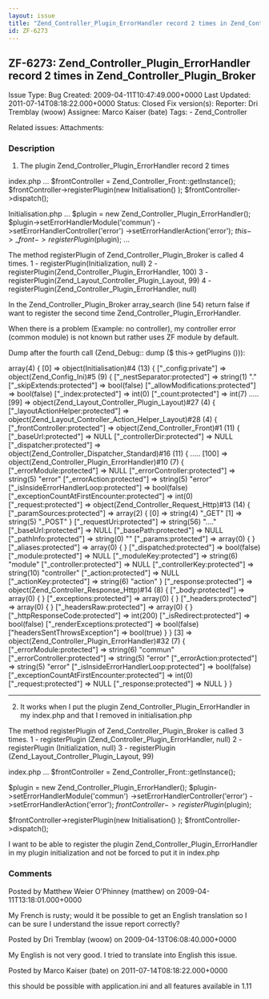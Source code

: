 ```yaml
---
layout: issue
title: "Zend_Controller_Plugin_ErrorHandler record 2 times in Zend_Controller_Plugin_Broker"
id: ZF-6273
---
```


ZF-6273: Zend\_Controller\_Plugin\_ErrorHandler record 2 times in Zend\_Controller\_Plugin\_Broker
--------------------------------------------------------------------------------------------------

 Issue Type: Bug Created: 2009-04-11T10:47:49.000+0000 Last Updated: 2011-07-14T08:18:22.000+0000 Status: Closed Fix version(s): 
 Reporter:  Dri Tremblay (woow)  Assignee:  Marco Kaiser (bate)  Tags: - Zend\_Controller
 
 Related issues: 
 Attachments: 
### Description

1. The plugin Zend\_Controller\_Plugin\_ErrorHandler record 2 times

index.php ... $frontController = Zend\_Controller\_Front::getInstance(); $frontController->registerPlugin(new Initialisation() ); $frontController->dispatch();

Initialisation.php ... $plugin = new Zend\_Controller\_Plugin\_ErrorHandler(); $plugin->setErrorHandlerModule('commun') ->setErrorHandlerController('error') ->setErrorHandlerAction('error'); $this->\_front->registerPlugin($plugin); ...

The method registerPlugin of Zend\_Controller\_Plugin\_Broker is called 4 times. 1 - registerPlugin(Initialization, null) 2 - registerPlugin(Zend\_Controller\_Plugin\_ErrorHandler, 100) 3 - registerPlugin(Zend\_Layout\_Controller\_Plugin\_Layout, 99) 4 - registerPlugin(Zend\_Controller\_Plugin\_ErrorHandler, null)

In the Zend\_Controller\_Plugin\_Broker array\_search (line 54) return false if want to register the second time Zend\_Controller\_Plugin\_ErrorHandler.

When there is a problem (Example: no controller), my controller error (common module) is not known but rather uses ZF module by default.

Dump after the fourth call (Zend\_Debug:: dump ($ this-> getPlugins ())):

array(4) { [0] => object(Initialisation)#4 (13) { ["\_config:private"] => object(Zend\_Config\_Ini)#5 (9) { ["\_nestSeparator:protected"] => string(1) "." ["\_skipExtends:protected"] => bool(false) ["\_allowModifications:protected"] => bool(false) ["\_index:protected"] => int(0) ["\_count:protected"] => int(7) ..... [99] => object(Zend\_Layout\_Controller\_Plugin\_Layout)#27 (4) { ["\_layoutActionHelper:protected"] => object(Zend\_Layout\_Controller\_Action\_Helper\_Layout)#28 (4) { ["\_frontController:protected"] => object(Zend\_Controller\_Front)#1 (11) { ["\_baseUrl:protected"] => NULL ["\_controllerDir:protected"] => NULL ["\_dispatcher:protected"] => object(Zend\_Controller\_Dispatcher\_Standard)#16 (11) { ..... [100] => object(Zend\_Controller\_Plugin\_ErrorHandler)#10 (7) { ["\_errorModule:protected"] => NULL ["\_errorController:protected"] => string(5) "error" ["\_errorAction:protected"] => string(5) "error" ["\_isInsideErrorHandlerLoop:protected"] => bool(false) ["\_exceptionCountAtFirstEncounter:protected"] => int(0) ["\_request:protected"] => object(Zend\_Controller\_Request\_Http)#13 (14) { ["\_paramSources:protected"] => array(2) { [0] => string(4) "\_GET" [1] => string(5) "\_POST" } ["\_requestUri:protected"] => string(56) "...." ["\_baseUrl:protected"] => NULL ["\_basePath:protected"] => NULL ["\_pathInfo:protected"] => string(0) "" ["\_params:protected"] => array(0) { } ["\_aliases:protected"] => array(0) { } ["\_dispatched:protected"] => bool(false) ["\_module:protected"] => NULL ["\_moduleKey:protected"] => string(6) "module" ["\_controller:protected"] => NULL ["\_controllerKey:protected"] => string(10) "controller" ["\_action:protected"] => NULL ["\_actionKey:protected"] => string(6) "action" } ["\_response:protected"] => object(Zend\_Controller\_Response\_Http)#14 (8) { ["\_body:protected"] => array(0) { } ["\_exceptions:protected"] => array(0) { } ["\_headers:protected"] => array(0) { } ["\_headersRaw:protected"] => array(0) { } ["\_httpResponseCode:protected"] => int(200) ["\_isRedirect:protected"] => bool(false) ["\_renderExceptions:protected"] => bool(false) ["headersSentThrowsException"] => bool(true) } } [3] => object(Zend\_Controller\_Plugin\_ErrorHandler)#32 (7) { ["\_errorModule:protected"] => string(6) "commun" ["\_errorController:protected"] => string(5) "error" ["\_errorAction:protected"] => string(5) "error" ["\_isInsideErrorHandlerLoop:protected"] => bool(false) ["\_exceptionCountAtFirstEncounter:protected"] => int(0) ["\_request:protected"] => NULL ["\_response:protected"] => NULL } }

- - - - - -

2. It works when I put the plugin Zend\_Controller\_Plugin\_ErrorHandler in my index.php and that I removed in initialisation.php

The method registerPlugin of Zend\_Controller\_Plugin\_Broker is called 3 times. 1 - registerPlugin (Zend\_Controller\_Plugin\_ErrorHandler, null) 2 - registerPlugin (Initialization, null) 3 - registerPlugin (Zend\_Layout\_Controller\_Plugin\_Layout, 99)

index.php ... $frontController = Zend\_Controller\_Front::getInstance();

$plugin = new Zend\_Controller\_Plugin\_ErrorHandler(); $plugin->setErrorHandlerModule('commun') ->setErrorHandlerController('error') ->setErrorHandlerAction('error'); $frontController->registerPlugin($plugin);

$frontController->registerPlugin(new Initialisation() ); $frontController->dispatch();

I want to be able to register the plugin Zend\_Controller\_Plugin\_ErrorHandler in my plugin initialization and not be forced to put it in index.php

 

 

### Comments

Posted by Matthew Weier O'Phinney (matthew) on 2009-04-11T13:18:01.000+0000

My French is rusty; would it be possible to get an English translation so I can be sure I understand the issue report correctly?

 

 

Posted by Dri Tremblay (woow) on 2009-04-13T06:08:40.000+0000

My English is not very good. I tried to translate into English this issue.

 

 

Posted by Marco Kaiser (bate) on 2011-07-14T08:18:22.000+0000

this should be possible with application.ini and all features available in 1.11

 

 